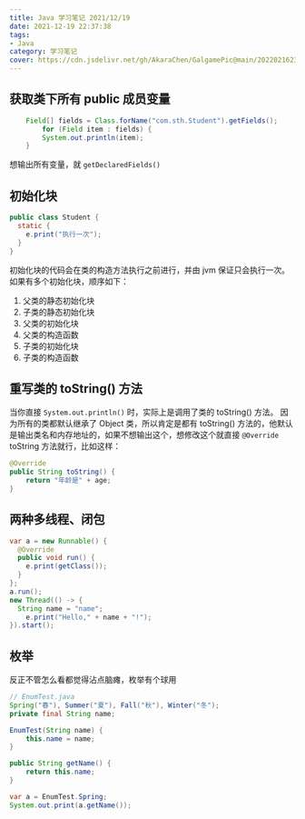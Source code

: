 ```yaml
---
title: Java 学习笔记 2021/12/19
date: 2021-12-19 22:37:38
tags:
- Java
category: 学习笔记
cover: https://cdn.jsdelivr.net/gh/AkaraChen/GalgamePic@main/20220216231218.png
---
```


## 获取类下所有 public 成员变量
```java
    Field[] fields = Class.forName("com.sth.Student").getFields();
        for (Field item : fields) {
        System.out.println(item);
    }
```

想输出所有变量，就 `getDeclaredFields()`

## 初始化块
```java
public class Student {
  static {
    e.print("执行一次");
  }
}
```
初始化块的代码会在类的构造方法执行之前进行，并由 jvm 保证只会执行一次。如果有多个初始化块，顺序如下：
1. 父类的静态初始化块
2. 子类的静态初始化块
3. 父类的初始化块
4. 父类的构造函数
5. 子类的初始化块
6. 子类的构造函数

## 重写类的 toString() 方法
当你直接 `System.out.println()` 时，实际上是调用了类的 toString() 方法。
因为所有的类都默认继承了 Object 类，所以肯定是都有 toString() 方法的，他默认是输出类名和内存地址的，如果不想输出这个，想修改这个就直接 `@Override` toString 方法就行，比如这样：
```java
@Override
public String toString() {
    return "年龄是" + age;
}
```

## 两种多线程、闭包
```java
var a = new Runnable() {
  @Override
  public void run() {
    e.print(getClass());
  }
};
a.run();
new Thread(() -> {
  String name = "name";
    e.print("Hello," + name + "!");
}).start();
```

## 枚举
反正不管怎么看都觉得沾点脑瘫，枚举有个球用
```java
// EnumTest.java
Spring("春"), Summer("夏"), Fall("秋"), Winter("冬");
private final String name;

EnumTest(String name) {
    this.name = name;
}

public String getName() {
    return this.name;
}
```
```java
var a = EnumTest.Spring;
System.out.print(a.getName());
```